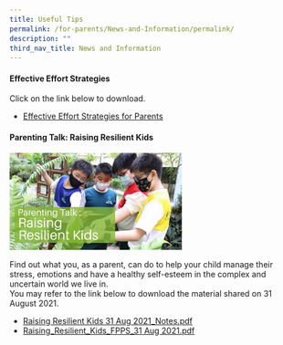 ```yaml
---
title: Useful Tips
permalink: /for-parents/News-and-Information/permalink/
description: ""
third_nav_title: News and Information
---
```

#### Effective Effort Strategies

Click on the link below to download.  
* [Effective Effort Strategies for Parents](/files/Effective%20Effort%20Strategies%20for%20Parents%20-%20MTP%202019.pdf)

#### Parenting Talk: Raising Resilient Kids

<img src="/images/rrk.png" style="width:60%">

Find out what you, as a parent, can do to help your child manage their stress, emotions and have a healthy self-esteem in the complex and uncertain world we live in.  
You may refer to the link below to download the material shared on 31 August 2021.

* [Raising Resilient Kids 31 Aug 2021\_Notes.pdf](/files/rrk1.pdf)<br>
* [Raising\_Resilient\_Kids\_FPPS\_31 Aug 2021.pdf](/files/rrk2.pdf)